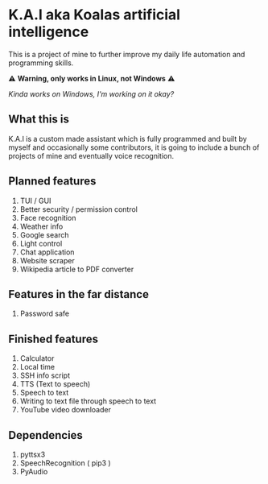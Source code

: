 # K.A.I aka Koalas artificial intelligence

This is a project of mine to further improve my daily life automation and programming skills.

:warning: **Warning, only works in Linux, not Windows** :warning: 

*Kinda works on Windows, I'm working on it okay?*

## What this is

K.A.I is a custom made assistant which is fully programmed and built by myself and occasionally some contributors, it is going to include a bunch of projects of mine and eventually voice recognition.
## Planned features

1. TUI / GUI
2. Better security / permission control
3. Face recognition 
4. Weather info
5. Google search
6. Light control 
7. Chat application
8. Website scraper
9. Wikipedia article to PDF converter

## Features in the far distance

1. Password safe

## Finished features

1. Calculator
2. Local time
3. SSH info script
4. TTS (Text to speech)
5. Speech to text
5. Writing to text file through speech to text
6. YouTube video downloader

## Dependencies 

1. pyttsx3 
2. SpeechRecognition ( pip3 )
3. PyAudio
